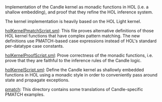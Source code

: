Implementation of the Candle kernel as monadic functions in HOL (i.e. a
shallow embedding), and proof that they refine the HOL inference system.

The kernel implementation is heavily based on the HOL Light kernel.

[holKernelPmatchScript.sml](holKernelPmatchScript.sml):
This file proves alternative definitions of those HOL kernel
functions that have complex pattern matching. The new definitions
use PMATCH-based case expressions instead of HOL's standard
per-datatype case constants.

[holKernelProofScript.sml](holKernelProofScript.sml):
Prove correctness of the monadic functions, i.e. prove that they are
faithful to the inference rules of the Candle logic.

[holKernelScript.sml](holKernelScript.sml):
Define the Candle kernel as shallowly embedded functions in HOL
using a monadic style in order to conveniently pass around state and
propagate exceptions.

[pmatch](pmatch):
This directory contains some translations of Candle-specific PMATCH
examples.
